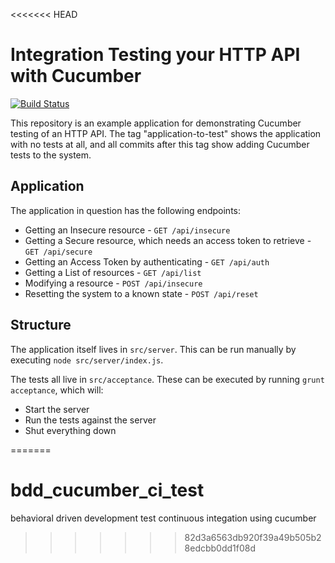<<<<<<< HEAD
# Integration Testing your HTTP API with Cucumber

[![Build Status](https://semaphoreci.com/api/v1/grahamcox82/cucumber-integration-testing/branches/master/badge.svg)](https://semaphoreci.com/grahamcox82/cucumber-integration-testing)

This repository is an example application for demonstrating Cucumber testing of an HTTP API.
The tag "application-to-test" shows the application with no tests at all, and all commits after this tag show adding Cucumber tests to the system.

## Application

The application in question has the following endpoints:

* Getting an Insecure resource - `GET /api/insecure`
* Getting a Secure resource, which needs an access token to retrieve - `GET /api/secure`
* Getting an Access Token by authenticating - `GET /api/auth`
* Getting a List of resources - `GET /api/list`
* Modifying a resource - `POST /api/insecure`
* Resetting the system to a known state - `POST /api/reset`

## Structure

The application itself lives in `src/server`. This can be run manually by executing `node src/server/index.js`.

The tests all live in `src/acceptance`. These can be executed by running `grunt acceptance`, which will:

* Start the server
* Run the tests against the server
* Shut everything down

=======
# bdd_cucumber_ci_test
behavioral driven development test continuous integation using cucumber 
>>>>>>> 82d3a6563db920f39a49b505b28edcbb0dd1f08d
